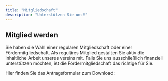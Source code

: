 ```yaml
---
title: "Mitgliedschaft"
description: "Unterstützen Sie uns!"
---
```

## Mitglied werden
Sie haben die Wahl einer regulären Mitgliedschaft oder einer Fördermitgliedschaft. Als reguläres Mitglied gestalten Sie aktiv die inhaltliche Arbeit unseres vereins mit. Falls Sie uns ausschließlich finanziell unterstützen möchten, ist die Fördermitgliedschaft das richtige für Sie. 

Hier finden Sie das Antragsformular zum Download: 
